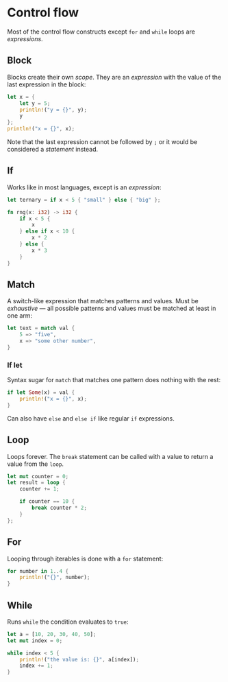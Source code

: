 # Control flow

Most of the control flow constructs except `for` and `while` loops are _expressions_.

## Block

Blocks create their own _scope_. They are an _expression_ with the value of
the last expression in the block:

```rust
let x = {
    let y = 5;
    println!("y = {}", y);
    y
};
println!("x = {}", x);
```

Note that the last expression cannot be followed by `;` or it would be considered
a _statement_ instead.

## If

Works like in most languages, except is an _expression_:

```rust
let ternary = if x < 5 { "small" } else { "big" };

fn rng(x: i32) -> i32 {
    if x < 5 {
        x
    } else if x < 10 {
        x * 2
    } else {
        x * 3
    }
}
```

## Match

A switch-like expression that matches patterns and values. Must be _exhaustive_ —
all possible patterns and values must be matched at least in one arm:

```rust
let text = match val {
    5 => "five",
    x => "some other number",
}
```

### If let

Syntax sugar for `match` that matches one pattern does nothing with the rest:

```rust
if let Some(x) = val {
    println!("x = {}", x);
}
```

Can also have `else` and `else if` like regular `if` expressions.

## Loop

Loops forever. The `break` statement can be called with a value to return a value
from the `loop`.

```rust
let mut counter = 0;
let result = loop {
    counter += 1;

    if counter == 10 {
        break counter * 2;
    }
};
```

## For

Looping through iterables is done with a `for` statement:

```rust
for number in 1..4 {
    println!("{}", number);
}
```

## While

Runs `while` the condition evaluates to `true`:

```rust
let a = [10, 20, 30, 40, 50];
let mut index = 0;

while index < 5 {
    println!("the value is: {}", a[index]);
    index += 1;
}
```
